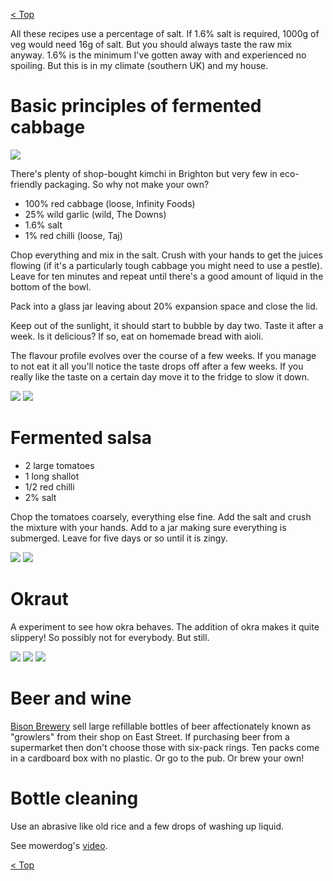 [< Top](readme.md)

All these recipes use a percentage of salt. If 1.6% salt is required, 1000g of veg would need 16g of salt. But you should always taste the raw mix anyway. 1.6% is the minimum I've gotten away with and experienced no spoiling. But this is in my climate (southern UK) and my house.

# Basic principles of fermented cabbage
![](images/kimchi1.jpg)

There's plenty of shop-bought kimchi in Brighton but very few in eco-friendly
packaging. So why not make your own?

- 100% red cabbage (loose, Infinity Foods)
- 25% wild garlic (wild, The Downs)
- 1.6% salt
- 1% red chilli (loose, Taj)

Chop everything and mix in the salt. Crush with your hands to get the juices
flowing (if it's a particularly tough cabbage you might need to use a pestle).
Leave for ten minutes and repeat until there's a good amount of liquid in the
bottom of the bowl.

Pack into a glass jar leaving about 20% expansion space and close the lid.

Keep out of the sunlight, it should start to bubble by day two. Taste it after a
week. Is it delicious? If so, eat on homemade bread with aioli. 

The flavour profile evolves over the course of a few weeks. If you manage to not
eat it all you'll notice the taste drops off after a few weeks. If you really
like the taste on a certain day move it to the fridge to slow it down.

![](images/kimchi2.jpg)
![](images/kimchi4.jpg)

# Fermented salsa

- 2 large tomatoes
- 1 long shallot
- 1/2 red chilli
- 2% salt

Chop the tomatoes coarsely, everything else fine. Add the salt and crush the
mixture with your hands. Add to a jar making sure everything is submerged. Leave
for five days or so until it is zingy.

![](images/fermented_salsa1.jpg)
![](images/fermented_salsa2.jpg)

# Okraut

A experiment to see how okra behaves. The addition of okra makes it quite slippery! So possibly not for everybody. But
still.

![](images/okrachi1.jpg)
![](images/okrachi2.jpg)
![](images/okrachi3.jpg)

# Beer and wine
[Bison Brewery](http://bisonbeer.co.uk/) sell large refillable bottles of
beer affectionately known as "growlers" from their shop on East Street. If
purchasing beer from a supermarket then don't choose those with six-pack rings.
Ten packs come in a cardboard box with no plastic. Or go to the pub. Or brew
your own!

# Bottle cleaning
Use an abrasive like old rice and a few drops of washing up liquid.

See mowerdog's [video](https://www.youtube.com/watch?v=HzPQDWTMAVQ).

[< Top](readme.md)
